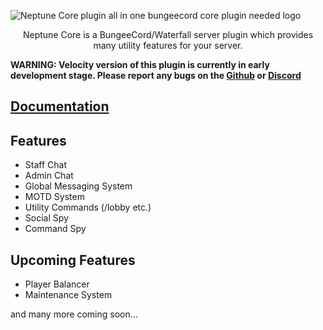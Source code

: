 ![Neptune Core plugin all in one bungeecord core plugin needed logo](https://cdn.modrinth.com/data/cached_images/2a92d07c7e5949e844a3d18201de9b1d91032f03.png)

<p align=center>Neptune Core is a BungeeCord/Waterfall server plugin which provides many utility features for your server.</p>

**WARNING: Velocity version of this plugin is currently in early development stage. Please report any bugs on the [Github](https://github.com/LuminaGames/NeptuneCore/issues) or [Discord](https://discord.gg/e97HsSX89j)**

## [Documentation](https://docs.vedant.lol/neptunecore)

## Features
* Staff Chat
* Admin Chat
* Global Messaging System
* MOTD System
* Utility Commands (/lobby etc.)
* Social Spy
* Command Spy

## Upcoming Features
* Player Balancer
* Maintenance System
  
and many more coming soon...
